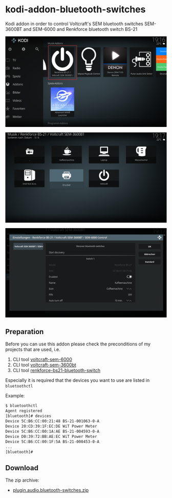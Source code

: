 # kodi-addon-bluetooth-switches
Kodi addon in order to control Voltcraft's SEM bluetooth switches SEM-3600BT and SEM-6000 and Renkforce bluetooth switch BS-21

![Screenshot 1](plugin.audio.bluetooth-switches/resources/assets/screenshot1.png "Screenshot 1")

![Screenshot 2](plugin.audio.bluetooth-switches/resources/assets/screenshot2.png "Screenshot 2")

![Screenshot 3](plugin.audio.bluetooth-switches/resources/assets/screenshot3.png "Screenshot 3")

## Preparation

Before you can use this addon please check the preconditions of my projects that are used, i.e.

1. CLI tool [voltcraft-sem-6000](https://github.com/Heckie75/voltcraft-sem-6000)
1. CLI tool [voltcraft-sem-3600bt](https://github.com/Heckie75/voltcraft-sem-3600bt)
1. CLI tool [renkforce-bs21-bluetooth-switch](https://github.com/Heckie75/renkforce-bs21-bluetooth-switch)

Especially it is required that the devices you want to use are listed in ```bluetoothctl```

Example:
```
$ bluetoothctl
Agent registered
[bluetooth]# devices
Device 5C:B6:CC:00:21:48 BS-21-001063-0-A
Device 20:CD:39:1F:EC:DE WiT Power Meter
Device 5C:B6:CC:00:1A:AE BS-21-004593-0-A
Device D0:39:72:BB:AE:EC WiT Power Meter
Device 5C:B6:CC:00:1F:5A BS-21-000453-0-A
...
[bluetooth]#
```

## Download

The zip archive:
* [plugin.audio.bluetooth-switches.zip](https://github.com/Heckie75/kodi-addon-bluetooth-switches/raw/master/plugin.audio.bluetooth-switches.zip)